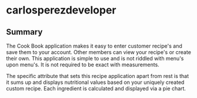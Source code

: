 # carlosperezdeveloper

## Summary
The Cook Book application makes it easy to enter customer recipe's and save them to your account. Other members can view your recipe's or create their own. This application is simple to use and is not riddled with menu's upon menu's. It is not required to be exact with measurements.

The specific attribute that sets this recipe application apart from rest is that it sums up and displays nutritional values based on your uniquely created custom recipe. Each ingredient is calculated and displayed via a pie chart.